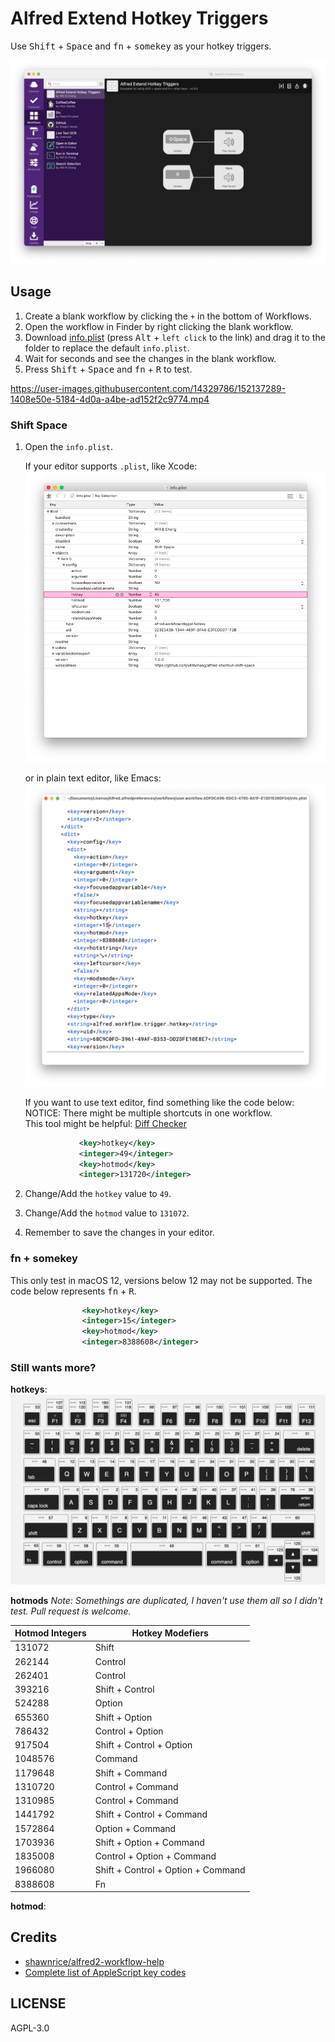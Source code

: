 # Alfred Extend Hotkey Triggers
Use <kbd>Shift</kbd> + <kbd>Space</kbd> and <kbd>fn</kbd> + <kbd>somekey</kbd> as your hotkey triggers.

![showcase](images/showcase.png)

## Usage
1. Create a blank workflow by clicking the `+` in the bottom of Workflows.
2. Open the workflow in Finder by right clicking the blank workflow.
3. Download [info.plist](https://raw.githubusercontent.com/willbchang/alfred-extend-hotkey-triggers/master/info.plist) (press <kbd>Alt</kbd> + `left click` to the link) and drag it to the folder to replace the default `info.plist`.
4. Wait for seconds and see the changes in the blank workflow.
5. Press <kbd>Shift</kbd> + <kbd>Space</kbd> and <kbd>fn</kbd> + <kbd>R</kbd> to test.

https://user-images.githubusercontent.com/14329786/152137289-1408e50e-5184-4d0a-a4be-ad152f2c9774.mp4

### Shift Space
1. Open the `info.plist`.

    If your editor supports `.plist`, like Xcode:
    ![xcode](images/xcode.png)

    or in plain text editor, like Emacs:
    ![emacs](images/emacs.png)

    If you want to use text editor, find something like the code below:<br>
    NOTICE: There might be multiple shortcuts in one workflow.<br>
    This tool might be helpful: [Diff Checker](https://www.diffchecker.com/u6GunNUY)
    ```xml
                <key>hotkey</key>
                <integer>49</integer>
                <key>hotmod</key>
                <integer>131720</integer>
    ```
2. Change/Add the `hotkey` value to `49`.
3. Change/Add the `hotmod` value to `131072`.
4. Remember to save the changes in your editor.

### fn + somekey
This only test in macOS 12, versions below 12 may not be supported.
The code below represents <kbd>fn</kbd> + <kbd>R</kbd>.
```xml
                <key>hotkey</key>
                <integer>15</integer>
                <key>hotmod</key>
                <integer>8388608</integer>
```

### Still wants more?
**hotkeys**:
![hotkeys](images/hotkeys.png)

**hotmods**
*Note: Somethings are duplicated, I haven't use them all so I didn't test. Pull request is welcome.*

| Hotmod Integers | Hotkey Modefiers                   |
|------------------|------------------------------------|
| 131072           | Shift                              |
| 262144           | Control                            |
| 262401           | Control                            |
| 393216           | Shift + Control                    |
| 524288           | Option                             |
| 655360           | Shift + Option                     |
| 786432           | Control + Option                   |
| 917504           | Shift + Control + Option           |
| 1048576          | Command                            |
| 1179648          | Shift + Command                    |
| 1310720          | Control + Command                  |
| 1310985          | Control + Command                  |
| 1441792          | Shift + Control + Command          |
| 1572864          | Option + Command                   |
| 1703936          | Shift + Option + Command           |
| 1835008          | Control + Option + Command         |
| 1966080          | Shift + Control + Option + Command |
| 8388608          | Fn                                 |

**hotmod**:
## Credits
- [shawnrice/alfred2-workflow-help](https://github.com/shawnrice/alfred2-workflow-help/blob/80edd74030c9b4b61c87b5d44387dc56965e805c/help.py#L31-L48)
- [Complete list of AppleScript key codes](https://eastmanreference.com/complete-list-of-applescript-key-codes)

## LICENSE
AGPL-3.0
